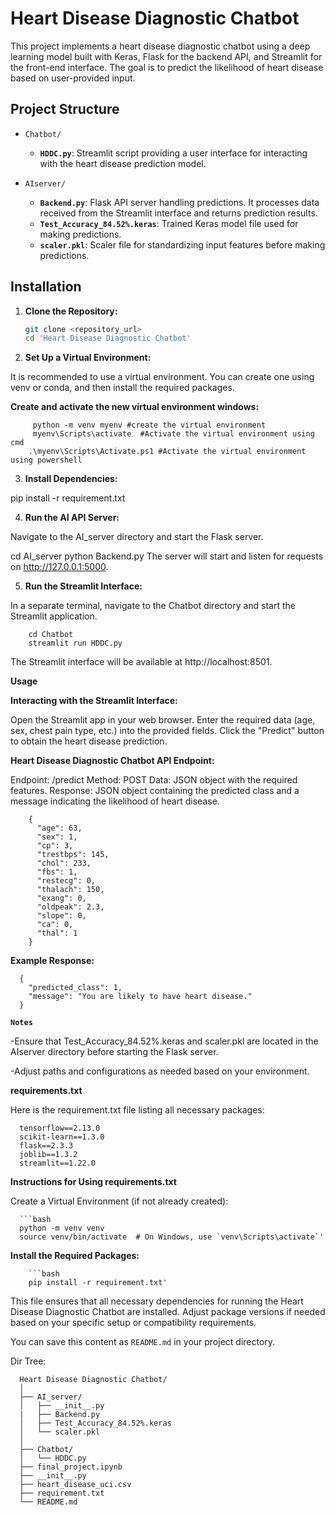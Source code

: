 # Heart Disease Diagnostic Chatbot

This project implements a heart disease diagnostic chatbot using a deep learning model built with Keras, Flask for the backend API, and Streamlit for the front-end interface. The goal is to predict the likelihood of heart disease based on user-provided input.

## Project Structure

- `Chatbot/`
  - **`HDDC.py`**: Streamlit script providing a user interface for interacting with the heart disease prediction model.

- `AIserver/`
  - **`Backend.py`**: Flask API server handling predictions. It processes data received from the Streamlit interface and returns prediction results.
  - **`Test_Accuracy_84.52%.keras`**: Trained Keras model file used for making predictions.
  - **`scaler.pkl`**: Scaler file for standardizing input features before making predictions.

## Installation

1. **Clone the Repository:**

   ```bash
   git clone <repository_url>
   cd 'Heart Disease Diagnostic Chatbot'
2. **Set Up a Virtual Environment:**

It is recommended to use a virtual environment. You can create one using venv or conda, and then install the required packages.

**Create and activate the new virtual environment windows:**

         python -m venv myenv #create the virtual environment
         myenv\Scripts\activate  #Activate the virtual environment using cmd
        .\myenv\Scripts\Activate.ps1 #Activate the virtual environment using powershell


          
  
3. **Install Dependencies:**


pip install -r requirement.txt

4. **Run the AI API Server:**

Navigate to the AI_server directory and start the Flask server.


cd AI_server
python Backend.py
The server will start and listen for requests on http://127.0.0.1:5000.

5. **Run the Streamlit Interface:**

In a separate terminal, navigate to the Chatbot directory and start the Streamlit application.


        cd Chatbot
        streamlit run HDDC.py
The Streamlit interface will be available at http://localhost:8501.

**Usage**

**Interacting with the Streamlit Interface:**

Open the Streamlit app in your web browser.
Enter the required data (age, sex, chest pain type, etc.) into the provided fields.
Click the "Predict" button to obtain the heart disease prediction.

**Heart Disease Diagnostic Chatbot API Endpoint:**

Endpoint: /predict
Method: POST
Data: JSON object with the required features.
Response: JSON object containing the predicted class and a message indicating the likelihood of heart disease.

     
        {
          "age": 63,
          "sex": 1,
          "cp": 3,
          "trestbps": 145,
          "chol": 233,
          "fbs": 1,
          "restecg": 0,
          "thalach": 150,
          "exang": 0,
          "oldpeak": 2.3,
          "slope": 0,
          "ca": 0,
          "thal": 1
        }
 

**Example Response:**


      {
        "predicted_class": 1,
        "message": "You are likely to have heart disease."
      }

**`Notes`**

  -Ensure that Test_Accuracy_84.52%.keras and scaler.pkl are located in the AIserver directory before starting the Flask server.
  
  -Adjust paths and configurations as needed based on your environment.
  
**requirements.txt**

Here is the requirement.txt file listing all necessary packages:
   
      tensorflow==2.13.0
      scikit-learn==1.3.0
      flask==2.3.3
      joblib==1.3.2
      streamlit==1.22.0

**Instructions for Using requirements.txt**

Create a Virtual Environment (if not already created):

      ```bash
      python -m venv venv
      source venv/bin/activate  # On Windows, use `venv\Scripts\activate`'
      
**Install the Required Packages:**

        ```bash
        pip install -r requirement.txt'
This file ensures that all necessary dependencies for running the Heart Disease Diagnostic Chatbot are installed. Adjust package versions if needed based on your specific setup or compatibility requirements.



You can save this content as `README.md` in your project directory.



Dir Tree:

      Heart Disease Diagnostic Chatbot/
      │
      ├── AI_server/
      │   ├── __init__.py
      |   ├── Backend.py
      │   ├── Test_Accuracy_84.52%.keras
      │   └── scaler.pkl
      │
      ├── Chatbot/
      │   └── HDDC.py
      ├── final_project.ipynb  
      ├── __init__.py
      ├── heart_disease_uci.csv
      ├── requirement.txt
      └── README.md

